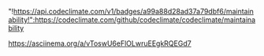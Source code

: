 "!https://api.codeclimate.com/v1/badges/a99a88d28ad37a79dbf6/maintainability!":https://codeclimate.com/github/codeclimate/codeclimate/maintainability

https://asciinema.org/a/vToswU6eFlOLwruEEgkRQEGd7
